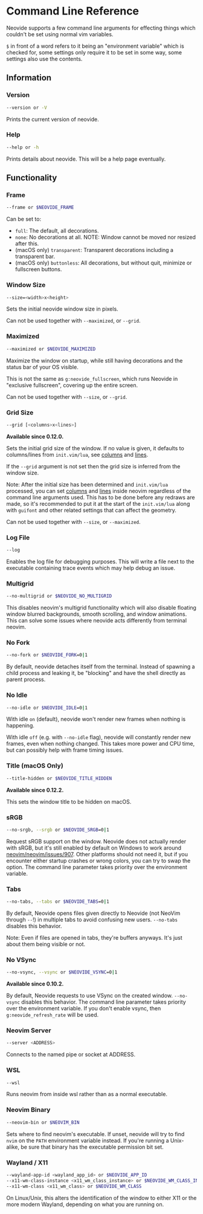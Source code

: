 # Command Line Reference

Neovide supports a few command line arguments for effecting things which couldn't be set using
normal vim variables.

`$` in front of a word refers to it being an "environment variable" which is checked for, some
settings only require it to be set in some way, some settings also use the contents.

## Information

### Version

```sh
--version or -V
```

Prints the current version of neovide.

### Help

```sh
--help or -h
```

Prints details about neovide. This will be a help page eventually.

## Functionality

### Frame

```sh
--frame or $NEOVIDE_FRAME
```

Can be set to:

- `full`: The default, all decorations.
- `none`: No decorations at all. NOTE: Window cannot be moved nor resized after this.
- (macOS only) `transparent`: Transparent decorations including a transparent bar.
- (macOS only) `buttonless`: All decorations, but without quit, minimize or fullscreen buttons.

### Window Size

```sh
--size=<width>x<height>
```

Sets the initial neovide window size in pixels.

Can not be used together with `--maximized`, or `--grid`.

### Maximized

```sh
--maximized or $NEOVIDE_MAXIMIZED
```

Maximize the window on startup, while still having decorations and the status bar of your OS
visible.

This is not the same as `g:neovide_fullscreen`, which runs Neovide in "exclusive fullscreen",
covering up the entire screen.

Can not be used together with `--size`, or `--grid`.

### Grid Size

```sh
--grid [<columns>x<lines>]

```

**Available since 0.12.0.**

Sets the initial grid size of the window. If no value is given, it defaults to
columns/lines from `init.vim/lua`, see
[columns](https://neovim.io/doc/user/options.html#'columns') and
[lines](https://neovim.io/doc/user/options.html#'lines').

If the `--grid` argument is not set then the grid size is inferred from the
window size.

Note: After the initial size has been determined and `init.vim/lua` processed,
you can set [columns](https://neovim.io/doc/user/options.html#'columns') and
[lines](https://neovim.io/doc/user/options.html#'lines') inside neovim
regardless of the command line arguments used. This has to be done before any
redraws are made, so it's recommended to put it at the start of the
`init.vim/lua` along with `guifont` and other related settings that can affect
the geometry.

Can not be used together with `--size`, or `--maximized`.

### Log File

```sh
--log
```

Enables the log file for debugging purposes. This will write a file next to the executable
containing trace events which may help debug an issue.

### Multigrid

```sh
--no-multigrid or $NEOVIDE_NO_MULTIGRID
```

This disables neovim's multigrid functionality which will also disable floating window blurred
backgrounds, smooth scrolling, and window animations. This can solve some issues where neovide
acts differently from terminal neovim.

### No Fork

```sh
--no-fork or $NEOVIDE_FORK=0|1
```

By default, neovide detaches itself from the terminal. Instead of spawning a child process and
leaking it, be "blocking" and have the shell directly as parent process.

### No Idle

```sh
--no-idle or $NEOVIDE_IDLE=0|1
```

With idle `on` (default), neovide won't render new frames when nothing is happening.

With idle `off` (e.g. with `--no-idle` flag), neovide will constantly render new frames,
even when nothing changed. This takes more power and CPU time, but can possibly help
with frame timing issues.

### Title (macOS Only)

```sh
--title-hidden or $NEOVIDE_TITLE_HIDDEN
```

**Available since 0.12.2.**

This sets the window title to be hidden on macOS.

### sRGB

```sh
--no-srgb, --srgb or $NEOVIDE_SRGB=0|1
```

Request sRGB support on the window. Neovide does not actually render with sRGB,
but it's still enabled by default on Windows to work around
[neovim/neovim/issues/907](https://github.com/neovim/neovim/issues/907). Other
platforms should not need it, but if you encounter either startup crashes or
wrong colors, you can try to swap the option. The command line parameter takes
priority over the environment variable.

### Tabs

```sh
--no-tabs, --tabs or $NEOVIDE_TABS=0|1
```

By default, Neovide opens files given directly to Neovide (not NeoVim through `--`!) in multiple
tabs to avoid confusing new users. `--no-tabs` disables this behavior.

Note: Even if files are opened in tabs, they're buffers anyways. It's just about them being visible
or not.

### No VSync

```sh
--no-vsync, --vsync or $NEOVIDE_VSYNC=0|1
```

**Available since 0.10.2.**

By default, Neovide requests to use VSync on the created window. `--no-vsync`
disables this behavior. The command line parameter takes priority over the
environment variable. If you don't enable vsync, then `g:neovide_refresh_rate`
will be used.

### Neovim Server

```sh
--server <ADDRESS>
```

Connects to the named pipe or socket at ADDRESS.

### WSL

```sh
--wsl
```

Runs neovim from inside wsl rather than as a normal executable.

### Neovim Binary

```sh
--neovim-bin or $NEOVIM_BIN
```

Sets where to find neovim's executable. If unset, neovide will try to find `nvim` on the `PATH`
environment variable instead. If you're running a Unix-alike, be sure that binary has the executable
permission bit set.

### Wayland / X11

```sh
--wayland-app-id <wayland_app_id> or $NEOVIDE_APP_ID
--x11-wm-class-instance <x11_wm_class_instance> or $NEOVIDE_WM_CLASS_INSTANCE
--x11-wm-class <x11_wm_class> or $NEOVIDE_WM_CLASS
```

On Linux/Unix, this alters the identification of the window to either X11 or the more modern
Wayland, depending on what you are running on.
